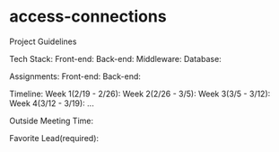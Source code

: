 # access-connections

Project Guidelines

Tech Stack:
    Front-end:
    Back-end:
    Middleware:
    Database:

Assignments:
    Front-end:
    Back-end:

Timeline:
    Week 1(2/19 - 2/26):
    Week 2(2/26 - 3/5):
    Week 3(3/5 - 3/12):
    Week 4(3/12 - 3/19):
    ...

Outside Meeting Time:

Favorite Lead(required):